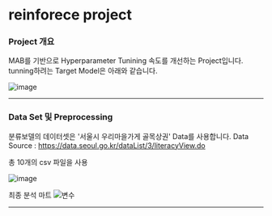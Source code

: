 # reinforece project

### Project 개요
MAB를 기반으로 Hyperparameter Tunining 속도를 개선하는 Project입니다.
tunning하려는 Target Model은 아래와 같습니다.

![image](https://user-images.githubusercontent.com/95091156/206910317-7e8f300a-d5f9-4112-86f8-ae3e0376bac8.png)

***


### Data Set 및 Preprocessing

분류보델의 데이터셋은 '서울시 우리마을가게 골목상권' Data를 사용합니다.
Data Source : https://data.seoul.go.kr/dataList/3/literacyView.do

총 10개의 csv 파일을 사용

![image](https://user-images.githubusercontent.com/95091156/206910447-27d76db2-6061-44d4-9a77-c027ba8b8b98.png)

최종 분석 마트 
![변수](https://user-images.githubusercontent.com/95091156/206910466-6829a4b8-f561-4083-8307-bee4aebb7dac.png)


***

